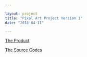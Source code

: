 ```yaml
---

layout: project
title: "Pixel Art Project Version 1"
date: "2018-04-11"

---
```


[The Product](https://wycodebook.github.io/GoogleFrontEnd-Phase1-PixelArtProject/)

[The Source Codes](https://github.com/WYCodeBook/GoogleFrontEnd-Phase1-PixelArtProject)
